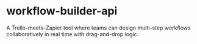 # workflow-builder-api
A Trello-meets-Zapier tool where teams can design multi-step workflows collaboratively in real time with drag-and-drop logic.
